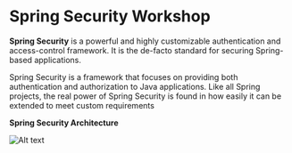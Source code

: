 # Spring Security Workshop

**Spring Security** is a powerful and highly customizable authentication and access-control framework. It is the de-facto standard for securing Spring-based applications.

Spring Security is a framework that focuses on providing both authentication and authorization to Java applications. Like all Spring projects, the real power of Spring Security is found in how easily it can be extended to meet custom requirements

**Spring Security Architecture**

<img src="https://www.javainuse.com/static/series-2-2-min.jpg" alt="Alt text" title="Optional title">
